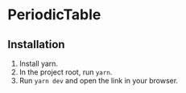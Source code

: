 # PeriodicTable

## Installation

1. Install yarn.
2. In the project root, run `yarn`.
3. Run `yarn dev` and open the link in your browser.
